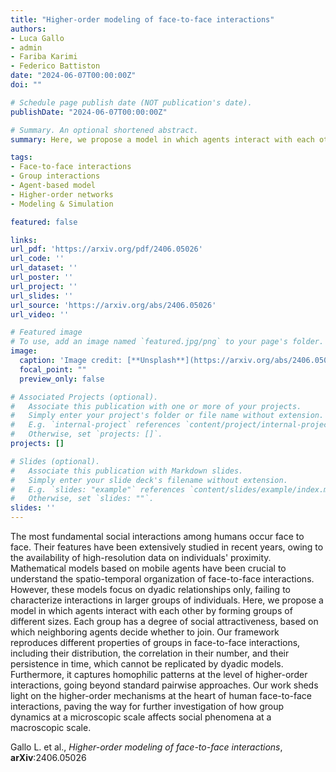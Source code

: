 ```yaml
---
title: "Higher-order modeling of face-to-face interactions"
authors:
- Luca Gallo
- admin
- Fariba Karimi
- Federico Battiston
date: "2024-06-07T00:00:00Z"
doi: ""

# Schedule page publish date (NOT publication's date).
publishDate: "2024-06-07T00:00:00Z"

# Summary. An optional shortened abstract.
summary: Here, we propose a model in which agents interact with each other by forming groups of different sizes.

tags:
- Face-to-face interactions
- Group interactions
- Agent-based model
- Higher-order networks
- Modeling & Simulation

featured: false

links:
url_pdf: 'https://arxiv.org/pdf/2406.05026'
url_code: ''
url_dataset: ''
url_poster: ''
url_project: ''
url_slides: ''
url_source: 'https://arxiv.org/abs/2406.05026'
url_video: ''

# Featured image
# To use, add an image named `featured.jpg/png` to your page's folder. 
image:
  caption: 'Image credit: [**Unsplash**](https://arxiv.org/abs/2406.05026)'
  focal_point: ""
  preview_only: false

# Associated Projects (optional).
#   Associate this publication with one or more of your projects.
#   Simply enter your project's folder or file name without extension.
#   E.g. `internal-project` references `content/project/internal-project/index.md`.
#   Otherwise, set `projects: []`.
projects: []

# Slides (optional).
#   Associate this publication with Markdown slides.
#   Simply enter your slide deck's filename without extension.
#   E.g. `slides: "example"` references `content/slides/example/index.md`.
#   Otherwise, set `slides: ""`.
slides: ''
---
```

The most fundamental social interactions among humans occur face to face. Their features have been extensively studied in recent years, owing to the availability of high-resolution data on individuals' proximity. Mathematical models based on mobile agents have been crucial to understand the spatio-temporal organization of face-to-face interactions. However, these models focus on dyadic relationships only, failing to characterize interactions in larger groups of individuals. Here, we propose a model in which agents interact with each other by forming groups of different sizes. Each group has a degree of social attractiveness, based on which neighboring agents decide whether to join. Our framework reproduces different properties of groups in face-to-face interactions, including their distribution, the correlation in their number, and their persistence in time, which cannot be replicated by dyadic models. Furthermore, it captures homophilic patterns at the level of higher-order interactions, going beyond standard pairwise approaches. Our work sheds light on the higher-order mechanisms at the heart of human face-to-face interactions, paving the way for further investigation of how group dynamics at a microscopic scale affects social phenomena at a macroscopic scale.

Gallo L. et al., *Higher-order modeling of face-to-face interactions*, **arXiv**:2406.05026
